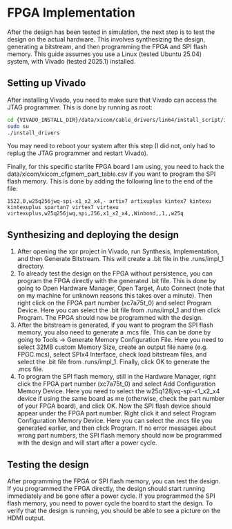 # FPGA Implementation

After the design has been tested in simulation, the next step is to test the design on the actual hardware. This involves synthesizing the design, generating a bitstream, and then programming the FPGA and SPI flash memory. This guide assumes you use a Linux (tested Ubuntu 25.04) system, with Vivado (tested 2025.1) installed.

## Setting up Vivado

After installing Vivado, you need to make sure that Vivado can access the JTAG programmer. This is done by running as root:

```bash
cd {VIVADO_INSTALL_DIR}/data/xicom/cable_drivers/lin64/install_script/install_drivers
sudo su
./install_drivers
```

You may need to reboot your system after this step (I did not, only had to replug the JTAG programmer and restart Vivado).

Finally, for this specific starlite FPGA board I am using, you need to hack the data/xicom/xicom_cfgmem_part_table.csv if you want to program the SPI flash memory. This is done by adding the following line to the end of the file:

```csv
1522,0,w25q256jwq-spi-x1_x2_x4,- artix7 artixuplus kintex7 kintexu kintexuplus spartan7 virtex7 virtexu virtexuplus,w25q256jwq,spi,256,x1_x2_x4,,Winbond,,1,,w25q
```

## Synthesizing and deploying the design

1. After opening the xpr project in Vivado, run Synthesis, Implementation, and then Generate Bitstream. This will create a .bit file in the .runs/impl_1 directory.
2. To already test the design on the FPGA without persistence, you can program the FPGA directly with the generated .bit file. This is done by going to Open Hardware Manager, Open Target, Auto Connect (note that on my machine for unknown reasons this takes over a minute). Then right click on the FPGA part number (xc7a75t_0) and select Program Device. Here you can select the .bit file from .runs/impl_1 and then click Program. The FPGA should now be programmed with the design.
3. After the bitstream is generated, if you want to program the SPI flash memory, you also need to generate a .mcs file. This can be done by going to Tools -> Generate Memory Configuration File. Here you need to select 32MB custom Memory Size, create an output file name (e.g. FPGC.mcs), select SPIx4 Interface, check load bitstream files, and select the .bit file from .runs/impl_1. Finally, click OK to generate the .mcs file.
4. To program the SPI flash memory, still in the Hardware Manager, right click the FPGA part number (xc7a75t_0) and select Add Configuration Memory Device. Here you need to select the w25q128jvq-spi-x1_x2_x4 device if using the same board as me (otherwise, check the part number of your FPGA board), and click OK. Now the SPI flash device should appear under the FPGA part number. Right click it and select Program Configuration Memory Device. Here you can select the .mcs file you generated earlier, and then click Program. If no error messages about wrong part numbers, the SPI flash memory should now be programmed with the design and will start after a power cycle.

## Testing the design

After programming the FPGA or SPI flash memory, you can test the design. If you programmed the FPGA directly, the design should start running immediately and be gone after a power cycle. If you programmed the SPI flash memory, you need to power cycle the board to start the design. To verify that the design is running, you should be able to see a picture on the HDMI output.
